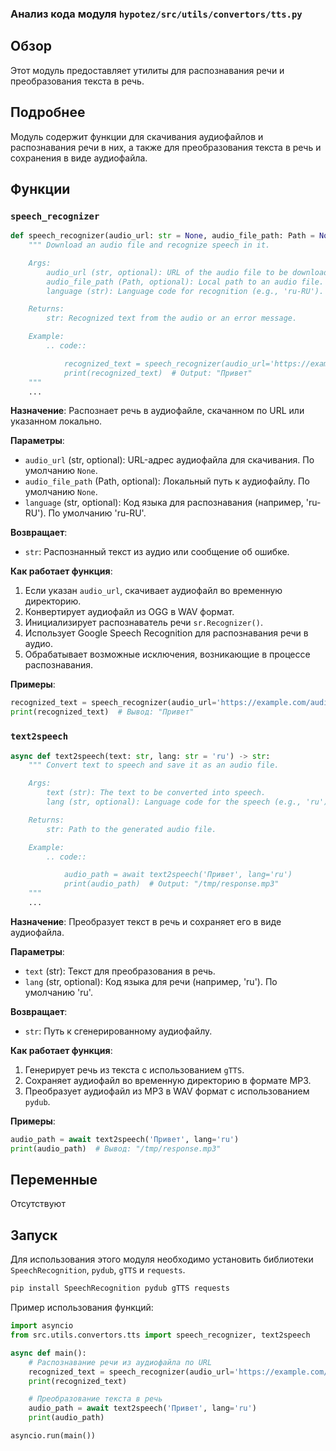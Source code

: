 ### Анализ кода модуля `hypotez/src/utils/convertors/tts.py`

## Обзор

Этот модуль предоставляет утилиты для распознавания речи и преобразования текста в речь.

## Подробнее

Модуль содержит функции для скачивания аудиофайлов и распознавания речи в них, а также для преобразования текста в речь и сохранения в виде аудиофайла.

## Функции

### `speech_recognizer`

```python
def speech_recognizer(audio_url: str = None, audio_file_path: Path = None, language: str = 'ru-RU') -> str:
    """ Download an audio file and recognize speech in it.

    Args:
        audio_url (str, optional): URL of the audio file to be downloaded. Defaults to `None`.
        audio_file_path (Path, optional): Local path to an audio file. Defaults to `None`.
        language (str): Language code for recognition (e.g., 'ru-RU'). Defaults to 'ru-RU'.

    Returns:
        str: Recognized text from the audio or an error message.

    Example:
        .. code::

            recognized_text = speech_recognizer(audio_url='https://example.com/audio.ogg')
            print(recognized_text)  # Output: "Привет"
    """
    ...
```

**Назначение**:
Распознает речь в аудиофайле, скачанном по URL или указанном локально.

**Параметры**:
- `audio_url` (str, optional): URL-адрес аудиофайла для скачивания. По умолчанию `None`.
- `audio_file_path` (Path, optional): Локальный путь к аудиофайлу. По умолчанию `None`.
- `language` (str, optional): Код языка для распознавания (например, 'ru-RU'). По умолчанию 'ru-RU'.

**Возвращает**:
- `str`: Распознанный текст из аудио или сообщение об ошибке.

**Как работает функция**:
1.  Если указан `audio_url`, скачивает аудиофайл во временную директорию.
2.  Конвертирует аудиофайл из OGG в WAV формат.
3.  Инициализирует распознаватель речи `sr.Recognizer()`.
4.  Использует Google Speech Recognition для распознавания речи в аудио.
5.  Обрабатывает возможные исключения, возникающие в процессе распознавания.

**Примеры**:

```python
recognized_text = speech_recognizer(audio_url='https://example.com/audio.ogg')
print(recognized_text)  # Вывод: "Привет"
```

### `text2speech`

```python
async def text2speech(text: str, lang: str = 'ru') -> str:
    """ Convert text to speech and save it as an audio file.

    Args:
        text (str): The text to be converted into speech.
        lang (str, optional): Language code for the speech (e.g., 'ru'). Defaults to 'ru'.

    Returns:
        str: Path to the generated audio file.

    Example:
        .. code::

            audio_path = await text2speech('Привет', lang='ru')
            print(audio_path)  # Output: "/tmp/response.mp3"
    """
    ...
```

**Назначение**:
Преобразует текст в речь и сохраняет его в виде аудиофайла.

**Параметры**:
- `text` (str): Текст для преобразования в речь.
- `lang` (str, optional): Код языка для речи (например, 'ru'). По умолчанию 'ru'.

**Возвращает**:
- `str`: Путь к сгенерированному аудиофайлу.

**Как работает функция**:
1. Генерирует речь из текста с использованием `gTTS`.
2. Сохраняет аудиофайл во временную директорию в формате MP3.
3. Преобразует аудиофайл из MP3 в WAV формат с использованием `pydub`.

**Примеры**:

```python
audio_path = await text2speech('Привет', lang='ru')
print(audio_path)  # Вывод: "/tmp/response.mp3"
```

## Переменные

Отсутствуют

## Запуск

Для использования этого модуля необходимо установить библиотеки `SpeechRecognition`, `pydub`, `gTTS` и `requests`.

```bash
pip install SpeechRecognition pydub gTTS requests
```

Пример использования функций:

```python
import asyncio
from src.utils.convertors.tts import speech_recognizer, text2speech

async def main():
    # Распознавание речи из аудиофайла по URL
    recognized_text = speech_recognizer(audio_url='https://example.com/audio.ogg')
    print(recognized_text)

    # Преобразование текста в речь
    audio_path = await text2speech('Привет', lang='ru')
    print(audio_path)

asyncio.run(main())